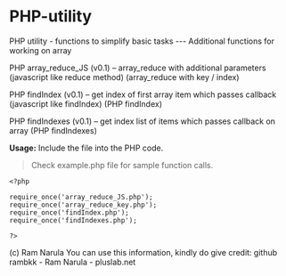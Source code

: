 # PHP-utility
PHP utility - functions to simplify basic tasks --- Additional functions for working on array


PHP array_reduce_JS (v0.1) – array_reduce with additional parameters
(javascript like reduce method) (array_reduce with key / index)

PHP findIndex (v0.1) – get index of first array item which passes callback
(javascript like findIndex) (PHP findIndex)

PHP findIndexes (v0.1) – get index list of items which passes callback on array
(PHP findIndexes)


**Usage:**
Include the file into the PHP code. 
> Check example.php file for sample function calls.
```
<?php

require_once('array_reduce_JS.php');
require_once('array_reduce_key.php');
require_once('findIndex.php');
require_once('findIndexes.php');

?>
```


(c) Ram Narula 
You can use this information, kindly do give credit: github rambkk - Ram Narula - pluslab.net

